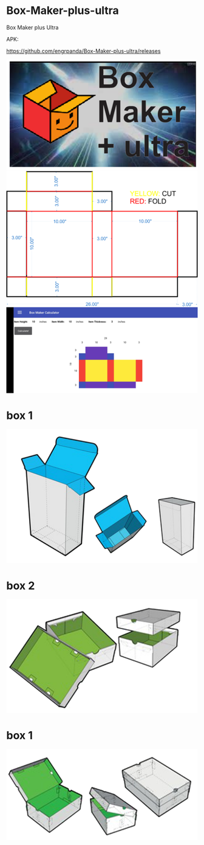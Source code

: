 # Box-Maker-plus-ultra
Box Maker plus Ultra

APK: 

https://github.com/engrpanda/Box-Maker-plus-ultra/releases

<img src="https://github.com/engrpanda/Box-Maker-plus-ultra/blob/main/pics/backgroud.png">

<img src="https://github.com/engrpanda/Box-Maker-plus-ultra/blob/main/pics/boxlayout.jpg">

<img src="https://github.com/engrpanda/Box-Maker-plus-ultra/blob/main/pics/sc.jpg">

# box 1

<img src="https://github.com/engrpanda/Box-Maker-plus-ultra/blob/main/pics/box1.png">

# box 2

<img src="https://github.com/engrpanda/Box-Maker-plus-ultra/blob/main/pics/box2.png">

# box 1

<img src="https://github.com/engrpanda/Box-Maker-plus-ultra/blob/main/pics/box3.png">




